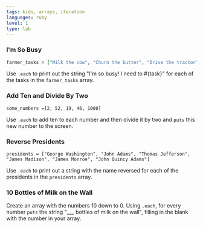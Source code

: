 ```yaml
---
tags: kids, arrays, iteration
languages: ruby
level: 1
type: lab
---
```

### I'm So Busy
```ruby
farmer_tasks = ["Milk the cow", "Churn the butter", "Drive the tractor", "Peel potatoes", "Plant the corn"]
```
Use `.each` to print out the string "I'm so busy! I need to #{task}" for each of the tasks in the `farmer_tasks` array.

### Add Ten and Divide By Two
```
some_numbers =[2, 52, 19, 46, 1000]
```
Use `.each` to add ten to each number and then divide it by two and `puts` this new number to the screen. 

### Reverse Presidents
 ```
 presidents = ["George Washington", "John Adams", "Thomas Jefferson", "James Madison", "James Monroe", "John Quincy Adams"]
 ```

Use `.each` to print out a string with the name reversed for each of the presidents in the `presidents` array.

### 10 Bottles of Milk on the Wall
Create an array with the numbers 10 down to 0. Using `.each`, for every number `puts` the string "___ bottles of milk on the wall", filling in the blank with the number in your array.

